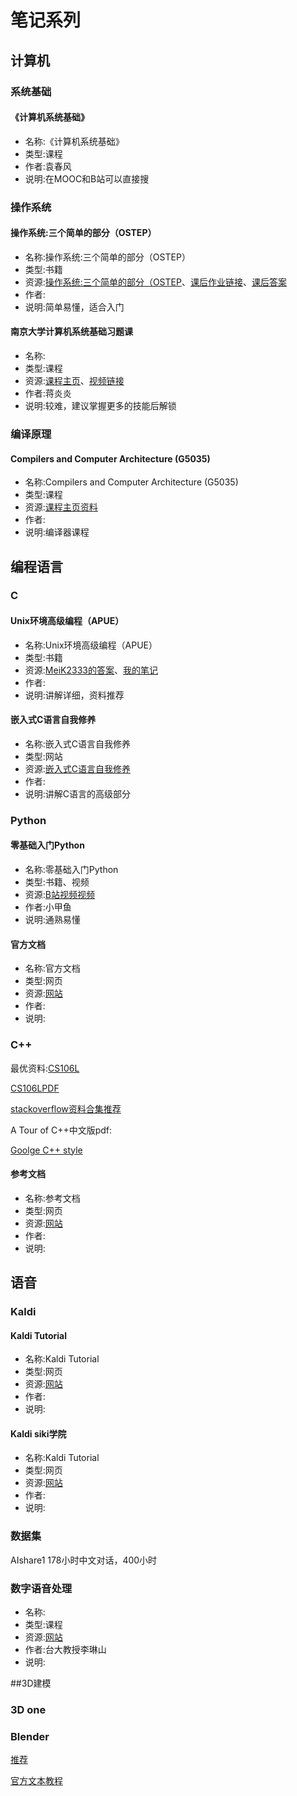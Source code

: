 # 笔记系列
## 计算机
### 系统基础
#### 《计算机系统基础》

- 名称:《计算机系统基础》
- 类型:课程
- 作者:袁春风
- 说明:在MOOC和B站可以直接搜

### 操作系统

####  操作系统:三个简单的部分（OSTEP）

- 名称:操作系统:三个简单的部分（OSTEP）
- 类型:书籍
- 资源:[操作系统:三个简单的部分（OSTEP](./meida/操作系统:三个简单的部分（OSTEP）.pdf)、[课后作业链接](https://github.com/remzi-arpacidusseau/ostep-homework)、[课后答案](https://github.com/xxyzz/ostep-hw)
- 作者:
- 说明:简单易懂，适合入门

#### 南京大学计算机系统基础习题课

- 名称:
- 类型:课程
- 资源:[课程主页](https://jyywiki.cn/ICS/2020/index.html)、[视频链接](https://www.bilibili.com/video/BV1qa4y1j7xk/)
- 作者:蒋炎炎
- 说明:较难，建议掌握更多的技能后解锁

### 编译原理

#### Compilers and Computer Architecture (G5035)

- 名称:Compilers and Computer Architecture (G5035)
- 类型:课程
- 资源:[课程主页资料](https://users.sussex.ac.uk/~mfb21/compilers/material.html)
- 作者:
- 说明:编译器课程

## 编程语言

### C

#### Unix环境高级编程（APUE）

- 名称:Unix环境高级编程（APUE）
- 类型:书籍
- 资源:[MeiK2333的答案](https://github.com/MeiK2333/apue)、[我的笔记](https://github.com/teamtee/AUPE)
- 作者:
- 说明:讲解详细，资料推荐
#### 嵌入式C语言自我修养

- 名称:嵌入式C语言自我修养
- 类型:网站
- 资源:[嵌入式C语言自我修养](https://www.zhaixue.cc/c-arm/c-arm-intro.html)
- 作者:
- 说明:讲解C语言的高级部分
### Python

#### 零基础入门Python

- 名称:零基础入门Python
- 类型:书籍、视频
- 资源:[B站视频视频](https://www.bilibili.com/video/BV1c4411e77t/?spm_id_from=333.337.search-card.all.click&vd_source=88cacba8cd9bf3db97c5b55f3537abc7)
- 作者:小甲鱼
- 说明:通熟易懂

#### 官方文档

- 名称:官方文档
- 类型:网页
- 资源:[网站](https://docs.python.org/3/)
- 作者:
- 说明:

### C++

最优资料:[CS106L](https://web.stanford.edu/class/cs106l/)

[CS106LPDF](book\课程记录\C++\full_course_reader.pdf)

[stackoverflow资料合集推荐](https://stackoverflow.com/questions/388242/the-definitive-c-book-guide-and-list)

A Tour of C++中文版pdf:[](./media/download.eeworld.com.cn_C%20%20语言导学.A%20Tour%20of%20C%20%20.pdf)

[Goolge C++ style](https://google.github.io/styleguide/cppguide.html)

#### 参考文档

- 名称:参考文档
- 类型:网页
- 资源:[网站](https://en.cppreference.com/w/)
- 作者:
- 说明:

## 语音

### Kaldi

#### Kaldi Tutorial

- 名称:Kaldi Tutorial
- 类型:网页
- 资源:[网站](https://kaldi-asr.org/doc/kaldi_for_dummies.html)
- 作者:
- 说明:

#### Kaldi siki学院

- 名称:Kaldi Tutorial
- 类型:网页
- 资源:[网站](https://kaldi-asr.org/doc/kaldi_for_dummies.html)
- 作者:
- 说明:
### 数据集

AIshare1 178小时中文对话，400小时
### 数字语音处理

- 名称:
- 类型:课程
- 资源:[网站](https://ocw.aca.ntu.edu.tw/ntu-ocw/ocw/cou/104S204/4)
- 作者:台大教授李琳山
- 说明:

##3D建模

### 3D one

### Blender

[推荐](https://zhuanlan.zhihu.com/p/59575701)

[官方文本教程](https://docs.blender.org/manual/zh-hans/2.79/getting_started/about/index.html)
